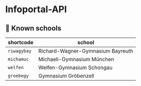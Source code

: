 # Infoportal-API

## 🏫 Known schools
|shortcode|school|
|--|--|
|`riwagybay`|Richard-​​Wagner-​​Gymnasium Bayreuth|
|`michamuc`|Michaeli-Gymnasium München|
|`welfen`|Welfen-Gymnasium Schongau|
|`groebegy`|Gymnasium Gröbenzell|
